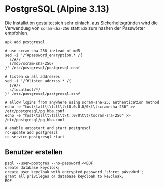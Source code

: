 # PostgreSQL (Alpine 3.13)

Die Installation gestaltet sich sehr einfach, aus Sicherheitsgründen wird die Verwendung von `scram-sha-256` statt `md5` zum hashen der Passwörter empfohlen.
```shell
apk add postgresql

# use scram-sha-256 instead of md5
sed -i '/^#password_encryption.* /{
  s/#//
  s/md5/scram-sha-256/
}' /etc/postgresql/postgresql.conf

# listen on all addresses 
sed -i '/^#listen_address.* /{
  s/#//
  s/localhost/*/
}' /etc/postgresql/postgresql.conf

# allow logins from anywhere using scram-sha-256 authentication method
echo -e "host\tall\t\tall\t\t0.0.0.0/0\t\tscram-sha-256" >> /etc/postgresql/pg_hba.conf
echo -e "host\tall\t\tall\t\t::0/0\t\t\tscram-sha-256" >> /etc/postgresql/pg_hba.conf

# enable autostart and start postgresql
rc-update add postgresql
rc-service postgresql start
```

## Benutzer erstellen
```shell
psql --user=postgres --no-password <<EOF
create database keycloak;
create user keycloak with encrypted password 's3cret_p4ssw0rd';
grant all privileges on database keycloak to keycloak;
EOF
```
